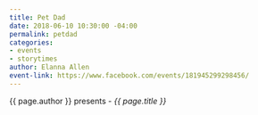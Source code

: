 ```yaml
---
title: Pet Dad
date: 2018-06-10 10:30:00 -04:00
permalink: petdad
categories:
- events
- storytimes
author: Elanna Allen
event-link: https://www.facebook.com/events/181945299298456/
---
```


{{ page.author }} presents - *{{ page.title }}*
